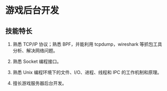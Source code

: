 # 游戏后台开发

## 技能特长

  1. 熟悉 TCP/IP 协议；熟悉 BPF，并能利用 tcpdump，wireshark 等抓包工具分析、解决网络问题。

  2. 熟悉 Socket 编程接口。

  3. 熟悉 Unix 编程环境下的文件、I/O、进程、线程和 IPC 的工作机制和原理。

  4. 擅长游戏服务器后台开发。
